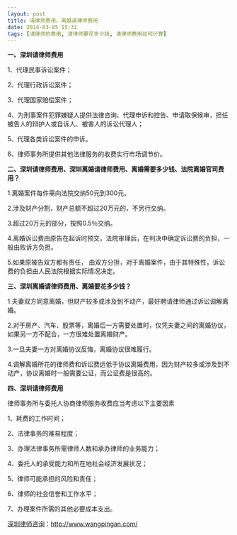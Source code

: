 ```yaml
---
layout: post
title: 请律师费用，离婚请律师费用
date: 2014-03-05 15:31
tags: [请律师的费用, 请律师要花多少钱, 请律师费用如何计算]
---
```

<strong>一、深圳请律师费用</strong>

1、代理民事诉讼案件；

2、代理行政诉讼案件；

3、代理国家赔偿案件；

4、为刑事案件犯罪嫌疑人提供法律咨询、代理申诉和控告、申请取保候审，担任被告人的辩护人或自诉人、被害人的诉讼代理人；

5、代理各类诉讼案件的申诉。

6、律师事务所提供其他法律服务的收费实行市场调节价。

<strong>二、深圳请律师费用、深圳离婚请律师费用、离婚需要多少钱、法院离婚官司费用？</strong>

1.离婚案件每件需向法院交纳50元到300元。

2.涉及财产分割，财产总额不超过20万元的，不另行交纳。

3.超过20万元的部分，按照0.5％交纳。

4.离婚诉讼费由原告在起诉时预交，法院审理后，在判决中确定诉讼费的负担，一般由败诉方负担。

5.如果原被告双方都有责任， 由双方分担，对于离婚案件，由于其特殊性，诉讼费的负担由人民法院根据实际情况决定。

<strong>三、深圳离婚请律师费用、离婚要花多少钱？</strong>

1.夫妻双方同意离婚，但财产较多或涉及到不动产，最好聘请律师通过诉讼调解离婚。

2.对于房产、汽车、股票等，离婚后一方需要处置时，仅凭夫妻之间的离婚协议，如果另一方不配合，一方很难处置离婚财产。

3.一旦夫妻一方对离婚协议反悔，离婚协议很难履行。

4.调解离婚所花的律师费和诉讼费远低于协议离婚费用，因为财产较多或涉及到不动产，协议离婚时一般需要公证，而公证费是很高的。

<strong>四、深圳请律师费用</strong>

律师事务所与委托人协商律师服务收费应当考虑以下主要因素

1、耗费的工作时间；

2、法律事务的难易程度；

3、办理法律事务所需律师人数和承办律师的业务能力；

4、委托人的承受能力和所在地社会经济发展状况；

5、律师可能承担的风险和责任；

6、律师的社会信誉和工作水平；

7、办理案件所需的其他必要成本支出。

<a href="http://www.wangpingan.com/">深圳律师咨询</a>：<a href="http://www.wangpingan.com/">http://www.wangpingan.com/</a>

